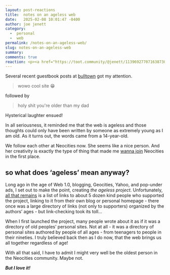 ```yaml
---
layout: post-reactions
title:  notes on an ageless web
date:   2025-02-08 10:01:47 -0400
author: joe jenett
category:
  -  personal
  -  web
permalink: /notes-on-an-ageless-web/
slug: notes-on-an-ageless-web
summary: 
comments: true
reaction: <p><a href="https://toot.community/@jenett/113969277071638730#favorited-by-109326597713827183"><img src="https://static.toot.community/cache/accounts/avatars/112/757/571/850/957/359/original/71a15e19bfc75e90.png" alt="" width="48"><br><span style="font-size:.85em;font-family:Helvetica,Arial,sans-serif;font-weight:600;">Pamela</span></a></p>
---
```

Several recent guestbook posts at [bulltown](https://bulltown.joejenett.com/) got my attention.
<blockquote><p>wowo cool site 😁</p></blockquote>
followed by
<blockquote><p>holy shit you're older than my dad</p></blockquote>
Hysterical laughter ensued! 

In all seriousness, it reminded me that the web is ageless and those thoughts could only have been written by someone as extremely young as I am old. As it turns out, the words came from a 14-year-old. 

We follow each other at Neocities now. She seems like a nice person. And her creativity is exactly the type of thing that made me [wanna join](https://bulltown.neocities.org/) Neocities in the first place. 
## so what does ‘ageless’ mean anyway? 
Long ago in the age of Web 1.0, blogging, Geocities, Yahoo, and pop-under ads, I set out to make the point, creating <em>the ageless project</em>. Unfortunately, [all that remains](https://joejenett.com/ageless) is a list of links to about 5 dozen kind people who supported the project, linking to it from their own blog or personal homepage - there once was a large directory of links (not only to supporters) organized by the authors’ ages - but link-checking took its toll... 

When I first launched the project, many people wrote about it as if it was a directory of old peoples’ personal sites. Not at all - it was a directory of personal sites authored by people of all ages - from teenagers to people in their nineties. I truly believed back then as I do now, that the web brings us all together regardless of age! 

With all that said, I have to admit I might very well be the oldest person in the Neocities community. Maybe not. 

<strong><em>But I love it!</em></strong> 





<a style="display:none;" href="https://brid.gy/publish/mastodon"><small>(cross-posted to mastodon)</small></a>